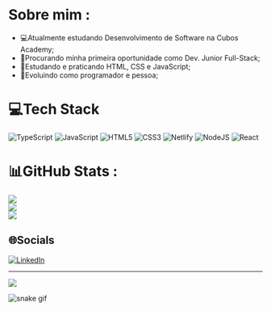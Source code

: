 # Sobre mim :
<ul>
  <li>💻Atualmente estudando Desenvolvimento de Software na Cubos Academy;</li>
  <li>🔎Procurando minha primeira oportunidade como Dev. Junior Full-Stack;</li>
  <li>🌱Estudando e praticando HTML, CSS e JavaScript;</li>
  <li>🚀Evoluindo como programador e pessoa;</li>
</ul>

# 💻Tech Stack
![TypeScript](https://img.shields.io/badge/typescript-%23007ACC.svg?style=flat&logo=typescript&logoColor=white) ![JavaScript](https://img.shields.io/badge/javascript-%23323330.svg?style=flat&logo=javascript&logoColor=%23F7DF1E) ![HTML5](https://img.shields.io/badge/html5-%23E34F26.svg?style=flat&logo=html5&logoColor=white) ![CSS3](https://img.shields.io/badge/css3-%231572B6.svg?style=flat&logo=css3&logoColor=white) ![Netlify](https://img.shields.io/badge/netlify-%23000000.svg?style=flat&logo=netlify&logoColor=#00C7B7) ![NodeJS](https://img.shields.io/badge/node.js-6DA55F?style=flat&logo=node.js&logoColor=white) ![React](https://img.shields.io/badge/react-%2320232a.svg?style=flat&logo=react&logoColor=%2361DAFB)

# 📊GitHub Stats :
![](https://github-readme-stats.vercel.app/api?username=LucasOliveria&theme=chartreuse-dark&hide_border=false&include_all_commits=false&count_private=true)<br/>
![](https://github-readme-streak-stats.herokuapp.com/?user=LucasOliveria&theme=chartreuse-dark&hide_border=false)<br/>
![](https://github-readme-stats.vercel.app/api/top-langs/?username=LucasOliveria&theme=chartreuse-dark&hide_border=false&include_all_commits=false&count_private=true&layout=compact)

## 🌐Socials
[![LinkedIn](https://img.shields.io/badge/LinkedIn-%230077B5.svg?logo=linkedin&logoColor=white)](https://linkedin.com/in/lucas-oliveira-5b8a5532) 

---
[![](https://visitcount.itsvg.in/api?id=LucasOliveria&icon=0&color=12)](https://visitcount.itsvg.in)


![snake gif](https://github.com/LucasOliveria/LucasOliveria/blob/output/github-contribution-grid-snake.svg)
